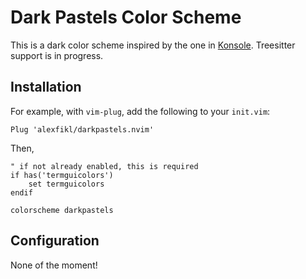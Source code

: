 # Dark Pastels Color Scheme

This is a dark color scheme inspired by the one in [Konsole](https://konsole.kde.org/).
Treesitter support is in progress.

## Installation

For example, with `vim-plug`, add the following to your `init.vim`:
```vim
Plug 'alexfikl/darkpastels.nvim'
```

Then,
```vim
" if not already enabled, this is required
if has('termguicolors')
    set termguicolors
endif

colorscheme darkpastels
```

## Configuration

None of the moment!
